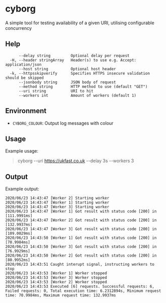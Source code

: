 # cyborg

A simple tool for testing availability of a given URI, utilising configurable concurrency

## Help

```
      --delay string         Optional delay per request
  -H, --header stringArray   Header(s) to use e.g. Accept: application/json
      --host string          Optional host header
  -k, --httpsskipverify      Specifies HTTPS insecure validation should be skipped
      --jsonbody string      JSON body of request
      --method string        HTTP method to use (default "GET")
      --uri string           URI to hit
      --workers int          Amount of workers (default 1)
```

## Environment

* `CYBORG_COLOUR`: Output log messages with colour

## Usage

Example usage:

> cyborg --uri https://ukfast.co.uk --delay 3s --workers 3


## Output

Example output:

```
2020/06/23 14:43:47 [Worker 2] Starting worker
2020/06/23 14:43:47 [Worker 1] Starting worker
2020/06/23 14:43:47 [Worker 3] Starting worker
2020/06/23 14:43:47 [Worker 1] Got result with status code [200] in [111.9991ms]
2020/06/23 14:43:47 [Worker 2] Got result with status code [200] in [132.9937ms]
2020/06/23 14:43:47 [Worker 3] Got result with status code [200] in [109.0029ms]
2020/06/23 14:43:50 [Worker 1] Got result with status code [200] in [70.9984ms]
2020/06/23 14:43:50 [Worker 3] Got result with status code [200] in [76.9929ms]
2020/06/23 14:43:50 [Worker 2] Got result with status code [200] in [80.9952ms]
2020/06/23 14:43:51 Caught interupt signal, instructing workers to stop
2020/06/23 14:43:53 [Worker 1] Worker stopped
2020/06/23 14:43:53 [Worker 3] Worker stopped
2020/06/23 14:43:53 [Worker 2] Worker stopped
2020/06/23 14:43:53 Executed [6] requests. Successful requests: 6, Failed requests: 0, Total execution time: 6.2312894s, Minimum request time: 70.9984ms, Maximum request time: 132.9937ms
```